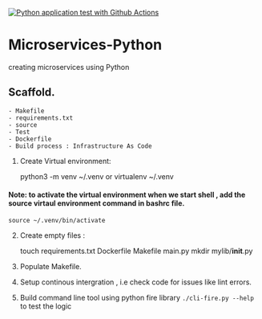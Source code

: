 [![Python application test with Github Actions](https://github.com/Billy254/Microservices-Python/actions/workflows/devops_workflow.yml/badge.svg)](https://github.com/Billy254/Microservices-Python/actions/workflows/devops_workflow.yml)

# Microservices-Python
creating microservices using Python 

## Scaffold.
    - Makefile
    - requirements.txt
    - source
    - Test
    - Dockerfile
    - Build process : Infrastructure As Code

1. Create Virtual environment:

    python3 -m venv ~/.venv or virtualenv ~/.venv


#### Note: to activate the virtual environment when we start shell , add the source  virtaul environment command in bashrc file.

    source ~/.venv/bin/activate

2. Create empty files :

    touch requirements.txt Dockerfile Makefile main.py 
    mkdir mylib/__init__.py 
3. Populate Makefile.
4. Setup continous intergration , i.e check code for issues like lint errors.
5. Build command line tool using python fire library `./cli-fire.py --help` to test the logic



